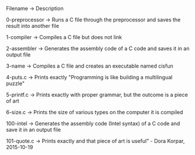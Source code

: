 Filename ->	Description

0-preprocessor ->	Runs a C file through the preprocessor and saves the result into another file

1-compiler ->	Compiles a C file but does not link

2-assembler ->	Generates the assembly code of a C code and saves it in an output file

3-name ->	Compiles a C file and creates an executable named cisfun

4-puts.c ->	Prints exactly "Programming is like building a multilingual puzzle"

5-printf.c ->	Prints exactly with proper grammar, but the outcome is a piece of art

6-size.c ->	Prints the size of various types on the computer it is compiled

100-intel ->	Generates the assembly code (Intel syntax) of a C code and save it in an output file

101-quote.c ->	Prints exactly and that piece of art is useful" - Dora Korpar, 2015-10-19

